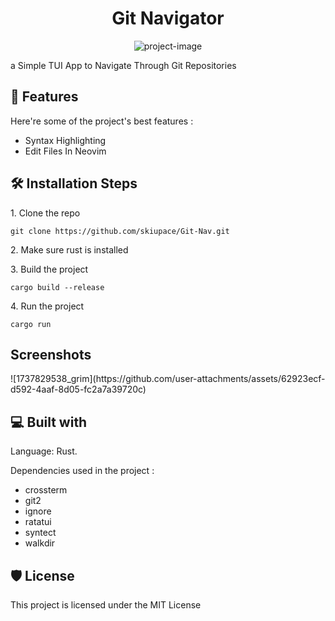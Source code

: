 <h1 align="center" id="title">Git Navigator</h1>

<p align="center"><img src="https://socialify.git.ci/skiupace/GitNav/image?description=1&amp;font=KoHo&amp;forks=1&amp;issues=1&amp;language=1&amp;name=1&amp;owner=1&amp;pattern=Charlie+Brown&amp;stargazers=1&amp;theme=Dark" alt="project-image"></p>

<p id="description">a Simple TUI App to Navigate Through Git Repositories</p>

  
  
<h2>🧐 Features</h2>

Here're some of the project's best features :
*   Syntax Highlighting
*   Edit Files In Neovim

<h2>🛠️ Installation Steps</h2>

<p>1. Clone the repo</p>

```
git clone https://github.com/skiupace/Git-Nav.git
```

<p>2. Make sure rust is installed</p>

<p>3. Build the project</p>

```
cargo build --release
```

<p>4. Run the project</p>

```
cargo run
```


<h2>Screenshots</h2>
![1737829538_grim](https://github.com/user-attachments/assets/62923ecf-d592-4aaf-8d05-fc2a7a39720c)

  
<h2>💻 Built with</h2>
<p>Language: Rust.</p>

Dependencies used in the project :
*   crossterm
*   git2
*   ignore
*   ratatui
*   syntect
*   walkdir

<h2>🛡️ License</h2>

This project is licensed under the MIT License
